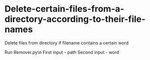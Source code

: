 # Delete-certain-files-from-a-directory-according-to-their-file-names
Delete files from directory if filename contains a certain word


Run Remover.py\n
First input - path
Second input - word
